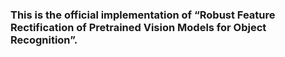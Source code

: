 ### This is the official implementation of “Robust Feature Rectification of Pretrained Vision Models for Object Recognition”. 
